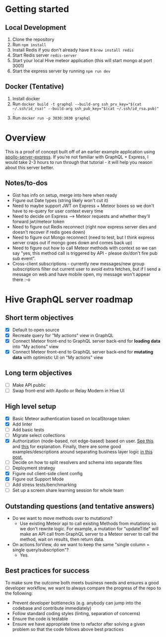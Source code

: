 # Getting started

## Local Development
1. Clone the repository
2. Run `npm install`
3. Install Redis if you don't already have it `brew install redis`
4. Start Redis server `redis-server`
5. Start your local Hive meteor application (this will start mongo at port 3001)
6. Start the express server by running `npm run dev`

## Docker (Tentative)
1. Install docker
1. Run `docker build -t graphql --build-arg ssh_prv_key="$(cat ~/.ssh/id_rsa)" --build-arg ssh_pub_key="$(cat ~/.ssh/id_rsa.pub)" .`
2. Run `docker run -p 3030:3030 graphql`

# Overview
This is a proof of concept built off of an earlier example application using [apollo-server-express](https://github.com/apollographql/apollo-server). If you're not familiar with GraphQL + Express, I would take 2-3 hours to run through that tutorial - it will help you reason about this server better.

## Notes/to-dos
- Gist has info on setup, merge into here when ready
- Figure out Date types (string likely won't cut it)
- Need to maybe support JWT on Express + Meteor boxes so we don't have to re-query for user context every time
- Need to decide on Express --> Meteor requests and whether they'll forward jwt/meteor token
- Need to figure out Redis reconnect (right now express server dies and doesn't recover if redis goes down)
- Need to figure out Mongo reconnect (need to test, but I think express server craps out if mongo goes down and comes back up)
- Need to figure out how to call Meteor methods with context so we can say "yes, this method call is triggered by API - please do/don't fire pub sub event".
- Cross-client subscriptions - currently new messages/new group subscriptions filter out current user to avoid extra fetches, but if I send a message on web and have mobile open, my message won't appear there :-o


# Hive GraphQL server roadmap

## Short term objectives
- [x] Default to open source
- [x] Recreate query for "My actions" view in GraphQL
- [x] Connect Meteor front-end to GraphQL server back-end for **loading data** into "My actions" view
- [x] Connect Meteor front-end to GraphQL server back-end for **mutating data** with optimistic UI on "My actions" view

## Long term objectives
- [ ] Make API public
- [ ] Swap front-end with Apollo or Relay Modern in Hive UI

## High level setup
- [x] Basic Meteor authentication based on localStorage token
- [x] Add linter
- [ ] Add basic tests
- [ ] Migrate select collections
- [x] Authorization (node-based, not edge-based) based on user. [See this](https://dev-blog.apollodata.com/auth-in-graphql-part-2-c6441bcc4302) and [this](http://graphql.org/learn/authorization/) for explanation. Finally, there are some good examples/descriptions around separating business layer logic [in this post.](https://medium.com/@simontucker/building-chatty-part-7-authentication-in-graphql-cd37770e5ab3)
- [ ] Decide on how to split resolvers and schema into separate files
- [ ] Deployment strategy
- [x] Figure out client-side client config
- [x] Figure out Support Mode
- [ ] Add stress tests/benchmarking
- [ ] Set up a screen share learning session for whole team

## Outstanding questions (and tentative answers)
- Do we want to move methods over to mutations?
  - Use existing Meteor api to call existing Methods from mutations so we don't rewrite logic. For example, a mutation for "updateTitle" will make an API call from GraphQL server to a Meteor server to call the method, wait on results, then return data.
- On actions.forView, do we want to keep the same "single column = single query/subscription"?
  - Yes.

## Best practices for success
To make sure the outcome both meets business needs and ensures a good developer workflow, we want to always compare the progress of the repo to the following:

- Prevent developer bottlenecks (e.g. anybody can jump into the codebase and contribute immediately)
- Follow standard coding styles (linting, separation of concerns)
- Ensure the code is testable
- Ensure we have appropriate time to refactor after solving a given problem so that the code follows above best practices
